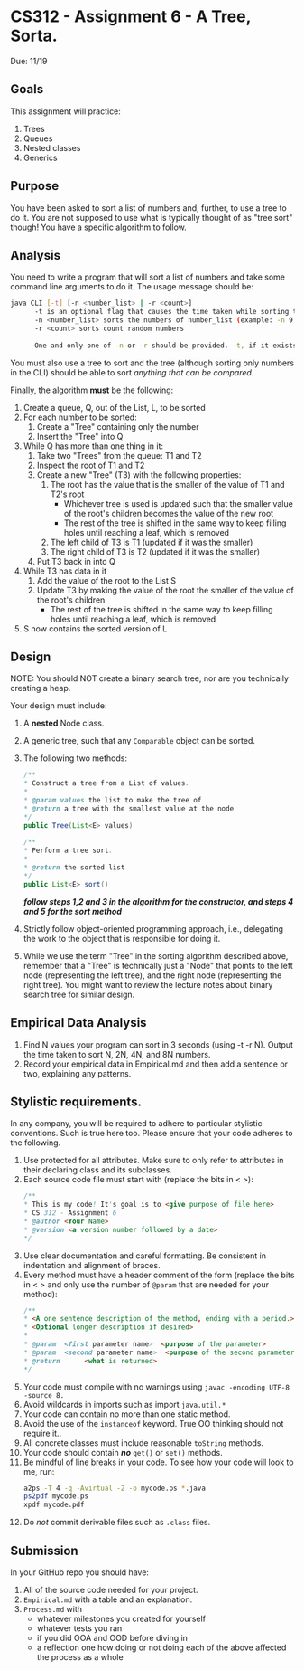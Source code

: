 # CS312 - Assignment 6 - A Tree, Sorta.
Due: 11/19

## Goals
This assignment will practice:
1. Trees
2. Queues
3. Nested classes
4. Generics

## Purpose
You have been asked to sort a list of numbers and, further, to use a tree to do it. You are not supposed to use what is typically thought of as "tree sort" though! You have a specific algorithm to follow.

## Analysis
You need to write a program that will sort a list of numbers and take some command line arguments to do it. The usage message should be:

```bash
java CLI [-t] [-n <number_list> | -r <count>]
      -t is an optional flag that causes the time taken while sorting to be printed
      -n <number_list> sorts the numbers of number_list (example: -n 9 1 20 11 8)
      -r <count> sorts count random numbers
      
      One and only one of -n or -r should be provided. -t, if it exists, will always come first.
```

You must also use a tree to sort and the tree (although sorting only numbers in the CLI) should be able to sort *anything that can be compared.*

Finally, the algorithm **must** be the following:
1. Create a queue, Q, out of the List, L, to be sorted
2. For each number to be sorted:
    1. Create a "Tree" containing only the number
    2. Insert the "Tree" into Q
3. While Q has more than one thing in it:
    1. Take two "Trees" from the queue: T1 and T2
    2. Inspect the root of T1 and T2
    3. Create a new "Tree" (T3) with the following properties:
        1. The root has the value that is the smaller of the value of T1 and T2's root    
            * Whichever tree is used is updated such that the smaller value of the root's children becomes the value of the new root
            * The rest of the tree is shifted in the same way to keep filling holes until reaching a leaf, which is removed
        2. The left child of T3 is T1 (updated if it was the smaller)
        3. The right child of T3 is T2 (updated if it was the smaller)
    4. Put T3 back in into Q
4. While T3 has data in it
    1. Add the value of the root to the List S
    2. Update T3 by making the value of the root the smaller of the value of the root's children
        * The rest of the tree is shifted in the same way to keep filling holes until reaching a leaf, which is removed
5. S now contains the sorted version of L

## Design
NOTE: You should NOT create a binary search tree, nor are you technically creating a heap.

Your design must include:
1. A **nested** Node class.
2. A generic tree, such that any `Comparable` object can be sorted.
3. The following two methods:
    ```java
    /**
    * Construct a tree from a List of values.
    * 
    * @param values the list to make the tree of
    * @return a tree with the smallest value at the node
    */  
    public Tree(List<E> values)
  
    /**
    * Perform a tree sort.
    *
    * @return the sorted list
    */
    public List<E> sort()
    ```

    ***follow steps 1,2 and 3 in the algorithm for the constructor, and steps 4 and 5 for the sort method***
4. Strictly follow object-oriented programming approach, i.e., delegating the work to the object that is responsible for doing it.
5. While we use the term "Tree" in the sorting algorithm described above, remember that a "Tree" is technically just a "Node" that points to the left node (representing the left tree), and the right node (representing the right tree). You might want to review the lecture notes about binary search tree for similar design. 

## Empirical Data Analysis
1. Find N values your program can sort in 3 seconds (using -t -r N). Output the time taken to sort N, 2N, 4N, and 8N numbers. 
2. Record your empirical data in Empirical.md and then add a sentence or two, explaining any patterns.

## Stylistic requirements.
In any company, you will be required to adhere to particular stylistic conventions. Such is true here too. Please ensure that your code adheres to the following.
1. Use protected for all attributes. Make sure to only refer to attributes in their declaring class and its subclasses.
1. Each source code file must start with (replace the bits in < >):  
    ```java
    /**
    * This is my code! It's goal is to <give purpose of file here>
    * CS 312 - Assignment 6
    * @author <Your Name>
    * @version <a version number followed by a date>
    */
    ```
2. Use clear documentation and careful formatting. Be consistent in indentation and alignment of braces.
3. Every method must have a header comment of the form (replace the bits in < > and only use the number of `@param` that are needed for your method):  
    ```java
    /**
    * <A one sentence description of the method, ending with a period.>
    * <Optional longer description if desired>
    *
    * @param  <first parameter name>  <purpose of the parameter>
    * @param  <second parameter name>  <purpose of the second parameter>
    * @return      <what is returned>
    */
    ```
4. Your code must compile with no warnings using ``javac -encoding UTF-8 -source 8.``
5. Avoid wildcards in imports such as import ``java.util.*``
6. Your code can contain no more than one static method.
7. Avoid the use of the ``instanceof`` keyword. True OO thinking should not require it..
9. All concrete classes must include reasonable `toString` methods.
10. Your code should contain ***no*** `get()` or `set()` methods.
11. Be mindful of line breaks in your code. To see how your code will look to me, run:
    ```bash
    a2ps -T 4 -q -Avirtual -2 -o mycode.ps *.java
    ps2pdf mycode.ps
    xpdf mycode.pdf
    ```
12. Do *not* commit derivable files such as `.class` files.

## Submission
In your GitHub repo you should have:
1. All of the source code needed for your project.
2. `Empirical.md` with a table and an explanation.
3. `Process.md` with
     * whatever milestones you created for yourself
     * whatever tests you ran
     * if you did OOA and OOD before diving in
     * a reflection one how doing or not doing each of the above affected the process as a whole

